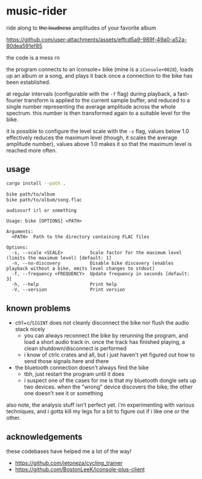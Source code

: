 # music-rider

ride along to ~~the loudness~~ amplitudes of your favorite album

https://github.com/user-attachments/assets/effcd5a9-989f-49a0-a52a-80dea591ef85

the code is a mess rn

the program connects to an iconsole+ bike (mine is a `iConsole+0028`), loads up an album or a song, and plays it back once a connection to the bike has been established.

at regular intervals (configurable with the `-f` flag) during playback, a fast-fourier transform is applied to the current sample buffer, and reduced to a single number representing the average amplitude across the whole spectrum.
this number is then transformed again to a suitable level for the bike.

it is possible to configure the level scale with the `-s` flag, values below 1.0 effectively reduces the maximum level (though, it scales the average amplitude number), values above 1.0 makes it so that the maximum level is reached more often.


## usage

```sh
cargo install --path .

bike path/to/album
bike path/to/album/song.flac
```

```
audiosurf irl or something

Usage: bike [OPTIONS] <PATH>

Arguments:
  <PATH>  Path to the directory containing FLAC files

Options:
  -s, --scale <SCALE>          Scale factor for the maximum level (limits the maximum level) [default: 1]
  -n, --no-discovery           Disable bike discovery (enables playback without a bike, emits level changes to stdout)
  -f, --frequency <FREQUENCY>  Update frequency in seconds [default: 3]
  -h, --help                   Print help
  -V, --version                Print version
```

## known problems

- ctrl+c/`SIGINT` does not cleanly disconnect the bike nor flush the audio stack nicely
    - you can always reconnect the bike by rerunning the program, and load a short audio track in.
      once the track has finished playing, a clean shutdown/disconnect is performed
    - i know of ctrlc crates and all, but i just haven't yet figured out how to send those signals here and there
- the bluetooth connection doesn't always find the bike
    - tbh, just restart the program until it does
    - i suspect one of the cases for me is that my bluetooth dongle sets up two devices.
      when the "wrong" device discovers the bike, the other one doesn't see it or something

also note, the analysis stuff isn't perfect yet.
i'm experimenting with various techniques, and i gotta kill my legs for a bit to figure out if i like one or the other.


## acknowledgements

these codebases have helped me a lot of the way!

- https://github.com/jetoneza/cycling_trainer
- https://github.com/BostonLeeK/iconsole-plus-client
